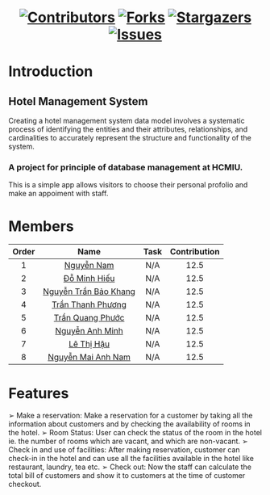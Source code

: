 ㅤ<h1 align="center">
  [![Contributors][contributors-shield]][contributors-url]
  [![Forks][forks-shield]][forks-url]
  [![Stargazers][stars-shield]][stars-url]
  [![Issues][issues-shield]][issues-url]
</h1>

# Introduction
## Hotel Management System
Creating a hotel management system data model involves a systematic process of identifying the entities and their attributes, relationships, and cardinalities to accurately represent the structure and functionality of the system.
### A project for principle of database management at HCMIU.

This is a simple app allows visitors to choose their personal profolio and make an appoiment with staff.

# Members

| Order |         Name          |                             Task                                         | Contribution |
|:-----:|:---------------------:|:------------------------------------------------------------------------:|:------------:|
|   1   |       [Nguyễn Nam](https://github.com/NNamTaj)      | N/A                                                                      |       12.5       |
|   2   |    [Đỗ Minh Hiếu](https://github.com/Heiusdo)       | N/A                                                                      |        12.5      |
|   3   |  [Nguyễn Trần Bảo Khang](https://github.com/TommyKhang)| N/A                                                                      |         12.5     |
|   4   |    [Trần Thanh Phương](https://github.com/monkeyphuong)  | N/A                                                                      |          12.5    |
|   5   |     [Trần Quang Phước](https://github.com/qfc88)  | N/A                                                                      |       12.5       |
|   6   |  [Nguyễn Anh Minh](https://github.com/MinhNgywn2318)      | N/A                                                                      |    12.5          |
|   7   |     [Lê Thị Hậu](https://github.com/Haule1923)        | N/A                                                                      |       12.5       |
|   8   | [Nguyễn Mai Anh Nam](https://github.com/camcam711)    | N/A                                                                      |       12.5       |

# Features

➢ Make a reservation: Make a reservation for a customer by taking all the information about 
customers and by checking the availability of rooms in the hotel. 
➢ Room Status: User can check the status of the room in the hotel ie. the number of rooms which 
are vacant, and which are non-vacant. 
➢ Check in and use of facilities: After making reservation, customer can check-in in the hotel 
and can use all the facilities available in the hotel like restaurant, laundry, tea etc. 
➢ Check out: Now the staff can calculate the total bill of customers and show it to customers at 
the time of customer checkout. 













[contributors-shield]: https://img.shields.io/github/contributors/qfc88/hotel_mgmt.svg?style=for-the-badge
[contributors-url]: https://github.com/qfc88/hotel_mgmt/graphs/contributors
[issues-shield]: https://img.shields.io/github/issues/qfc88/hotel_mgmt.svg?style=for-the-badge
[issues-url]: https://github.com/qfc88/hotel_mgmt/issues
[forks-shield]: https://img.shields.io/github/forks/qfc88/hotel_mgmt.svg?style=for-the-badge
[forks-url]: https://github.com/qfc88/hotel_mgmt/network/members
[stars-shield]: https://img.shields.io/github/stars/qfc88/hotel_mgmt.svg?style=for-the-badge
[stars-url]: https://github.com/qfc88/hotel_mgmt/stargazers

